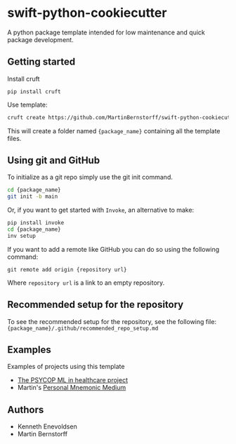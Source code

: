 # swift-python-cookiecutter
A python package template intended for low maintenance and quick package development.

## Getting started

Install cruft
```
pip install cruft
```

Use template:
```bash
cruft create https://github.com/MartinBernstorff/swift-python-cookiecutter
```
This will create a folder named `{package_name}` containing all the template files.

## Using git and GitHub
To initialize as a git repo simply use the git init command.
```bash
cd {package_name}
git init -b main    
```

Or, if you want to get started with `Invoke`, an alternative to make:
```bash
pip install invoke
cd {package_name}
inv setup
```

If you want to add a remote like GitHub you can do so using the following command:
```
git remote add origin {repository url}
```

Where `repository url` is a link to an empty repository.


## Recommended setup for the repository
To see the recommended setup for the repository, see the following file:
`{package_name}/.github/recommended_repo_setup.md`

## Examples
Examples of projects using this template

- [The PSYCOP ML in healthcare project](https://github.com/Aarhus-Psychiatry-Research/psycop-common)
- Martin's [Personal Mnemonic Medium](https://github.com/MartinBernstorff/personal-mnemonic-medium/)

## Authors
- Kenneth Enevoldsen
- Martin Bernstorff
